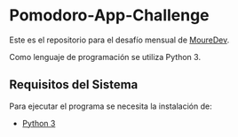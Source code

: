 # Pomodoro-App-Challenge

Este es el repositorio para el desafío mensual de [MoureDev](https://github.com/mouredev/Monthly-App-Challenge-2022).

Como lenguaje de programación se utiliza Python 3.

## Requisitos del Sistema

Para ejecutar el programa se necesita la instalación de:

- [Python 3](https://www.python.org/downloads/)
